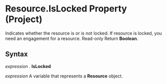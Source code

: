 
# Resource.IsLocked Property (Project)

Indicates whether the resource is or is not locked. If resource is locked, you need an engagement for a resource. Read-only Return  **Boolean**.


## Syntax

 _expression_ . **IsLocked**

 _expression_ A variable that represents a **Resource** object.

